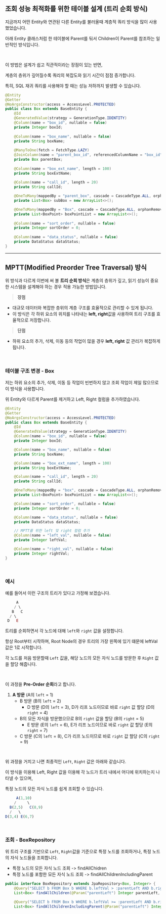 ## 조회 성능 최적화를 위한 테이블 설계 (트리 순회 방식)

지금까지 어떤 Entity와 연관된 다른 Entity를 불러올때 계층적 쿼리 방식을 많이 사용했었습니다.

아래 Entity 클래스처럼 한 테이블에 Parent를 둬서 Children이 Parent를 참조하는 일반적인 방식입니다.

<br>

이 방법은 설계가 쉽고 직관적이라는 장점이 있는 반면,

계층의 층위가 깊어질수록 쿼리의 복잡도와 읽기 시간이 점점 증가합니다.

특히, SQL 재귀 쿼리를 사용해야 할 때는 성능 저하까지 발생할 수 있습니다.

```java
@Entity
@Getter  
@NoArgsConstructor(access = AccessLevel.PROTECTED)  
public class Box extends BaseEntity {
    @Id  
    @GeneratedValue(strategy = GenerationType.IDENTITY)  
    @Column(name = "box_id", nullable = false)
    private Integer boxId;  
    
    @Column(name = "box_name", nullable = false)
    private String boxName;  
    
    @ManyToOne(fetch = FetchType.LAZY)  
    @JoinColumn(name = "parent_box_id", referencedColumnName = "box_id", foreignKey = @ForeignKey(name = "FK_SVC_box_01"))
    private Box parentBox;  
    
    @Column(name = "box_ext_name", length = 100)
    private String boxExtName;  
    
    @Column(name = "call_id", length = 20)
    private String callId;  

    @OneToMany(mappedBy = "parent_box", cascade = CascadeType.ALL, orphanRemoval = true)  
    private List<Box> subBox = new ArrayList<>();  

    @OneToMany(mappedBy = "Box", cascade = CascadeType.ALL, orphanRemoval = true)  
    private List<BoxPoint> boxPointList = new ArrayList<>();  
    
    @Column(name = "sort_order", nullable = false)
    private Integer sortOrder = 0;  
    
    @Column(name = "data_status", nullable = false)
    private DataStatus dataStatus;
}
```

---

## MPTT(Modified Preorder Tree Traversal) 방식

위 방식과 다르게 이번에 써 볼 **트리 순회 방식**은 계층의 층위가 깊고, 읽기 성능이 중요한 시스템을 설계해야 하는 경우 적용 가능한 방법입니다.

> **장점**

-   대규모 데이터와 복잡한 층위의 계층 구조를 효율적으로 관리할 수 있게 됩니다.
-   이 방식은 각 하위 요소의 위치를 나타내는 **left, right**값을 사용하여 트리 구조를 효율적으로 저장합니다.

> **단점**

-   하위 요소의 추가, 삭제, 이동 등의 작업이 많을 경우 **left, right** 값 관리가 복잡하게 됩니다.

<br>

### 테이블 구조 변경 - Box

저는 하위 요소의 추가, 삭제, 이동 등 작업이 빈번하지 않고 조회 작업이 제일 많으므로 이 방식을 사용합니다.

위 Entity와 다르게 Parent를 제거하고 Left, Right 컬럼을 추가하였습니다.

```java
@Entity
@Getter
@NoArgsConstructor(access = AccessLevel.PROTECTED)
public class Box extends BaseEntity {
    @Id
    @GeneratedValue(strategy = GenerationType.IDENTITY)
    @Column(name = "box_id", nullable = false)
    private Integer boxId;

    @Column(name = "box_name", nullable = false)
    private String boxName;

    @Column(name = "box_ext_name", length = 100)
    private String boxExtName;

    @Column(name = "call_id", length = 20)
    private String callId;

    @OneToMany(mappedBy = "box", cascade = CascadeType.ALL, orphanRemoval = true)
    private List<BoxPoint> boxPointList = new ArrayList<>();

    @Column(name = "sort_order", nullable = false)
    private Integer sortOrder = 0;

    @Column(name = "data_status", nullable = false)
    private DataStatus dataStatus;

    // MPTT를 위한 left 및 right 컬럼 추가
    @Column(name = "left_val", nullable = false)
    private Integer leftVal;

    @Column(name = "right_val", nullable = false)
    private Integer rightVal;
}
```

<br>

### 예시

예를 들어서 이런 구조의 트리가 있다고 가정해 보겠습니다.

```javascript
     A
    / \
   B   C
  / \
 D   E
```

트리를 순회하면서 각 노드에 대해 `left`와 `right` 값을 설정합니다.

항상 Root부터 시작하며, Root Node의 경우 트리의 가장 왼쪽에 있기 떄문에 leftVal 값은 1로 시작합니다.

각 노드를 처음 방문할때 `Left` 값을, 해당 노드의 모든 자식 노드를 방문한 후 `Right` 값을 할당 해줍니다.

<br>

이 과정을 **Pre-Order 순회**라고 합니다.

1.  **A 방문** (A의 `left` = 1)
    -   B 방문 (B의 `left` = 2)
        -   D 방문 (D의 `left` = 3), D가 리프 노드이므로 바로 `right` 값 할당 (D의 `right` = 4)
    -   B의 모든 자식을 방문했으므로 B의 `right` 값을 할당 (B의 `right` = 5)
        -   E 방문 (E의 `left` = 6), E가 리프 노드이므로 바로 `right` 값 할당 (E의 `right` = 7)
    -   C 방문 (C의 `left` = 8), C가 리프 노드이므로 바로 `right` 값 할당 (C의 `right` = 9)

<br>

위 과정을 거치고 나면 최종적인 `Left`, `Right` 값은 아래와 같습니다.

이 방식을 이용해 Left, Right 값을 이용해 각 노드가 트리 내에서 어디에 위치하는지 나타낼 수 있으며,

특정 노드의 모든 자식 노드를 쉽게 조회할 수 있습니다.

```javascript
     A(1,10)
    /     \
  B(2,5)   C(8,9)
  /   \
D(3,4) E(6,7)
```

<br>

### 조회 - BoxRepository

위 트리 구조를 기반으로 `Left`, `Right`값을 기준으로 특정 노드를 조회하거나, 특정 노드의 자식 노드들을 조회합니다.

-   특정 노드의 모든 자식 노드 조회 -> findAllChidren
-   특정 노드를 포함한 모든 자식 노드 조회 -> findAllChildrenIncludingParent

```java
public interface BoxRepository extends JpaRepository<Box, Integer> {
    @Query("SELECT b FROM Box b WHERE b.leftVal > :parentLeft AND b.rightVal < :parentRight ORDER BY b.leftVal ASC")
    List<Box> findAllChildren(@Param("parentLeft") Integer parentLeft, @Param("parentRight") Integer parentRight);

    @Query("SELECT b FROM Box b WHERE b.leftVal >= :parentLeft AND b.rightVal <= :parentRight ORDER BY b.leftVal ASC")
    List<Box> findAllChildrenIncludingParent(@Param("parentLeft") Integer parentLeft, @Param("parentRight") Integer parentRight);
```